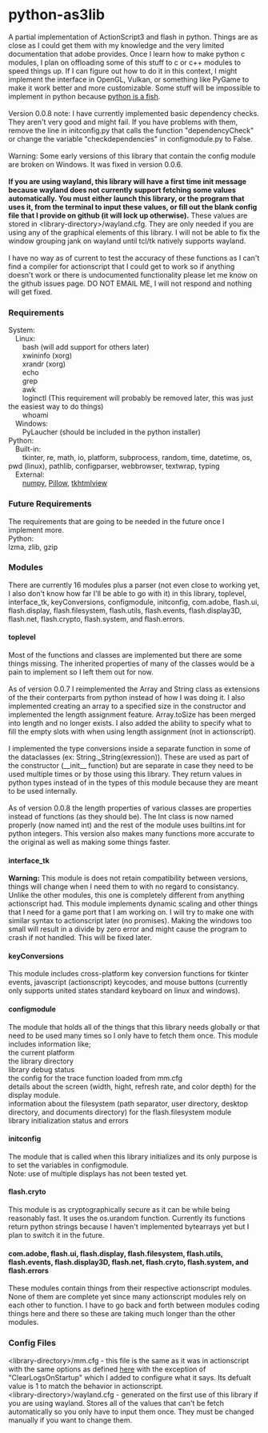<h1>python-as3lib</h1>
A partial implementation of ActionScript3 and flash in python. Things are as close as I could get them with my knowledge and the very limited documentation that adobe provides. Once I learn how to make python c modules, I plan on offloading some of this stuff to c or c++ modules to speed things up. If I can figure out how to do it in this context, I might implement the interface in OpenGL, Vulkan, or something like PyGame to make it work better and more customizable. Some stuff will be impossible to implement in python because <a href="https://docs.python.org/3/glossary.html#term-global-interpreter-lock">python is a fish</a>.
<br><br>Version 0.0.8 note: I have currently implemented basic dependency checks. They aren't very good and might fail. If you have problems with them, remove the line in initconfig.py that calls the function "dependencyCheck" or change the variable "checkdependencies" in configmodule.py to False.
<br><br>Warning: Some early versions of this library that contain the config module are broken on Windows. It was fixed in version 0.0.6.
<br><br><b>If you are using wayland, this library will have a first time init message because wayland does not currently support fetching some values automatically. You must either launch this library, or the program that uses it, from the terminal to input these values, or fill out the blank config file that I provide on github (it will lock up otherwise).</b> These values are stored in &lt;library-directory&gt;/wayland.cfg. They are only needed if you are using any of the graphical elements of this library. I will not be able to fix the window grouping jank on wayland until tcl/tk natively supports wayland.
<br><br>I have no way as of current to test the accuracy of these functions as I can't find a compiler for actionscript that I could get to work so if anything doesn't work or there is undocumented functionality please let me know on the github issues page. DO NOT EMAIL ME, I will not respond and nothing will get fixed.
<h3>Requirements</h3>
System:
<br>&emsp;Linux:
<br>&emsp;&emsp;bash (will add support for others later)
<br>&emsp;&emsp;xwininfo (xorg)
<br>&emsp;&emsp;xrandr (xorg)
<br>&emsp;&emsp;echo
<br>&emsp;&emsp;grep
<br>&emsp;&emsp;awk
<br>&emsp;&emsp;loginctl (This requirement will probably be removed later, this was just the easiest way to do things)
<br>&emsp;&emsp;whoami
<br>&emsp;Windows:
<br>&emsp;&emsp;PyLaucher (should be included in the python installer)
<br>Python:
<br>&emsp;Built-in:
<br>&emsp;&emsp;tkinter, re, math, io, platform, subprocess, random, time, datetime, os, pwd (linux), pathlib, configparser, webbrowser, textwrap, typing
<br>&emsp;External:
<br>&emsp;&emsp;<a href="https://pypi.org/project/numpy">numpy</a>, <a href="https://pypi.org/project/Pillow">Pillow</a>, <a href="https://pypi.org/project/tkhtmlview">tkhtmlview</a>
<h3>Future Requirements</h3>
The requirements that are going to be needed in the future once I implement more.
<br>Python:
<br>lzma, zlib, gzip
<h3>Modules</h3>
There are currently 16 modules plus a parser (not even close to working yet, I also don't know how far I'll be able to go with it) in this library, toplevel, interface_tk, keyConversions, configmodule, initconfig, com.adobe, flash.ui, flash.display, flash.filesystem, flash.utils, flash.events, flash.display3D, flash.net, flash.crypto, flash.system, and flash.errors.
<h4>toplevel</h4>
Most of the functions and classes are implemented but there are some things missing. The inherited properties of many of the classes would be a pain to implement so I left them out for now.
<br><br>As of version 0.0.7 I reimplemented the Array and String class as extensions of the their conterparts from python instead of how I was doing it. I also implemented creating an array to a specified size in the constructor and implemented the length assignment feature. Array.toSize has been merged into length and no longer exists. I also added the ability to specify what to fill the empty slots with when using length assignment (not in actionscript).
<br><br>I implemented the type conversions inside a separate function in some of the dataclasses (ex: String._String(exression)). These are used as part of the constructor (__init__ function) but are separate in case they need to be used multiple times or by those using this library. They return values in python types instead of in the types of this module because they are meant to be used internally.
<br><br>As of version 0.0.8 the length properties of various classes are properties instead of functions (as they should be). The Int class is now named properly (now named int) and the rest of the module uses builtins.int for python integers. This version also makes many functions more accurate to the original as well as making some things faster.
<h4>interface_tk</h4>
<b>Warning:</b> This module is does not retain compatibility between versions, things will change when I need them to with no regard to consistancy.
<br>Unlike the other modules, this one is completely different from anything actionscript had. This module implements dynamic scaling and other things that I need for a game port that I am working on. I will try to make one with similar syntax to actionscript later (no promises). Making the windows too small will result in a divide by zero error and might cause the program to crash if not handled. This will be fixed later.
<h4>keyConversions</h4>
This module includes cross-platform key conversion functions for tkinter events, javascript (actionscript) keycodes, and mouse buttons (currently only supports united states standard keyboard on linux and windows).
<h4>configmodule</h4>
The module that holds all of the things that this library needs globally or that need to be used many times so I only have to fetch them once. This module includes information like;
<br>the current platform
<br>the library directory
<br>library debug status
<br>the config for the trace function loaded from mm.cfg
<br>details about the screen (width, hight, refresh rate, and color depth) for the display module.
<br>information about the filesystem (path separator, user directory, desktop directory, and documents directory) for the flash.filesystem module
<br>library initialization status and errors
<h4>initconfig</h4>
The module that is called when this library initializes and its only purpose is to set the variables in configmodule.
<br>Note: use of multiple displays has not been tested yet.
<h4>flash.cryto</h4>
This module is as cryptographically secure as it can be while being reasonably fast. It uses the os.urandom function. Currently its functions return python strings because I haven't implemented bytearrays yet but I plan to switch it in the future.
<h4>com.adobe, flash.ui, flash.display, flash.filesystem, flash.utils, flash.events, flash.display3D, flash.net, flash.cryto, flash.system, and flash.errors</h4>
These modules contain things from their respective actionscript modules. None of them are complete yet since many actionscript modules rely on each other to function. I have to go back and forth between modules coding things here and there so these are taking much longer than the other modules.
<h3>Config Files</h3>
&lt;library-directory&gt;/mm.cfg - this file is the same as it was in actionscript with the same options as defined <a href="https://web.archive.org/web/20180227100916/helpx.adobe.com/flash-player/kb/configure-debugger-version-flash-player.html">here</a> with the exception of "ClearLogsOnStartup" which I added to configure what it says. Its defualt value is 1 to match the behavior in actionscript.
<br>&lt;library-directory&gt;/wayland.cfg - generated on the first use of this library if you are using wayland. Stores all of the values that can't be fetch automatically so you only have to input them once. They must be changed manually if you want to change them.

